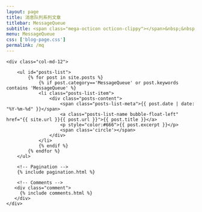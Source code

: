 ```yaml
---
layout: page
title: 消息队列系列文章
titlebar: MessageQueue
subtitle: <span class="mega-octicon octicon-clippy"></span>&nbsp;&nbsp; 相信学习的力量
menu: MessageQueue
css: ['blog-page.css']
permalink: /mq
---
```


<div class="row">

    <div class="col-md-12">

        <ul id="posts-list">
            {% for post in site.posts %}
                {% if post.category=='MessageQueue' or post.keywords contains 'MessageQueue' %}
                <li class="posts-list-item">
                    <div class="posts-content">
                        <span class="posts-list-meta">{{ post.date | date: "%Y-%m-%d" }}</span>
                        <a class="posts-list-name bubble-float-left" href="{{ site.url }}{{ post.url }}">{{ post.title }}</a>
                        <p style="color:#666">{{ post.excerpt }}</p>
                        <span class='circle'></span>
                    </div>
                </li>
                {% endif %}
            {% endfor %}
        </ul> 

        <!-- Pagination -->
        {% include pagination.html %}

        <!-- Comments -->
       <div class="comment">
         {% include comments.html %}
       </div>
    </div>

</div>
<script>
    $(document).ready(function(){

        // Enable bootstrap tooltip
        $("body").tooltip({ selector: '[data-toggle=tooltip]' });

    });
</script>